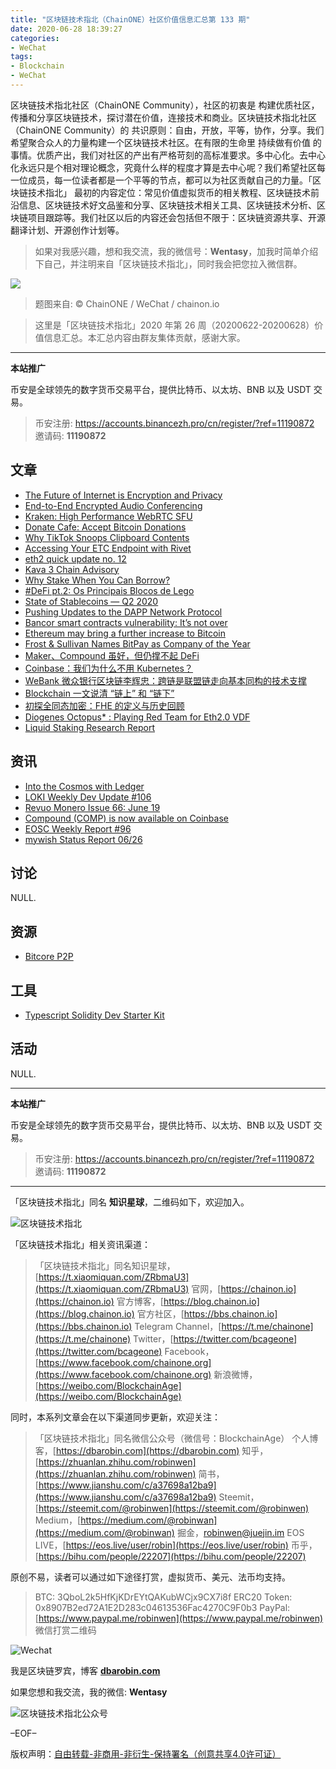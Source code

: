 ```yaml
---
title: "区块链技术指北（ChainONE）社区价值信息汇总第 133 期"
date: 2020-06-28 18:39:27
categories:
- WeChat
tags:
- Blockchain
- WeChat
---
```

区块链技术指北社区（ChainONE Community），社区的初衷是 构建优质社区，传播和分享区块链技术，探讨潜在价值，连接技术和商业。区块链技术指北社区（ChainONE Community）的 共识原则：自由，开放，平等，协作，分享。我们希望聚合众人的力量构建一个区块链技术社区。在有限的生命里 持续做有价值 的事情。优质产出，我们对社区的产出有严格苛刻的高标准要求。多中心化。去中心化永远只是个相对理论概念，究竟什么样的程度才算是去中心呢？我们希望社区每一位成员，每一位读者都是一个平等的节点，都可以为社区贡献自己的力量。「区块链技术指北」 最初的内容定位：常见价值虚拟货币的相关教程、区块链技术前沿信息、区块链技术好文品鉴和分享、区块链技术相关工具、区块链技术分析、区块链项目跟踪等。我们社区以后的内容还会包括但不限于：区块链资源共享、开源翻译计划、开源创作计划等。
<!-- more -->

> 如果对我感兴趣，想和我交流，我的微信号：**Wentasy**，加我时简单介绍下自己，并注明来自「区块链技术指北」，同时我会把您拉入微信群。

![](https://cdn.dbarobin.com/EFxCQjC.png)

> 题图来自: © ChainONE / WeChat / chainon.io

> 这里是「区块链技术指北」2020 年第 26 周（20200622-20200628）价值信息汇总。本汇总内容由群友集体贡献，感谢大家。

***

**本站推广**

币安是全球领先的数字货币交易平台，提供比特币、以太坊、BNB 以及 USDT 交易。

> 币安注册: https://accounts.binancezh.pro/cn/register/?ref=11190872
> 邀请码: **11190872**

## 文章

* [The Future of Internet is Encryption and Privacy](https://bbs.chainon.io/d/5895)
* [End-to-End Encrypted Audio Conferencing](https://bbs.chainon.io/d/5896)
* [Kraken: High Performance WebRTC SFU](https://bbs.chainon.io/d/5897)
* [Donate Cafe: Accept Bitcoin Donations](https://bbs.chainon.io/d/5898)
* [Why TikTok Snoops Clipboard Contents](https://bbs.chainon.io/d/5899)
* [Accessing Your ETC Endpoint with Rivet](https://bbs.chainon.io/d/5900)
* [eth2 quick update no. 12](https://bbs.chainon.io/d/5901)
* [Kava 3 Chain Advisory](https://bbs.chainon.io/d/5902)
* [Why Stake When You Can Borrow?](https://bbs.chainon.io/d/5905)
* [#DeFi pt.2: Os Principais Blocos de Lego](https://bbs.chainon.io/d/5909)
* [State of Stablecoins — Q2 2020](https://bbs.chainon.io/d/5910)
* [Pushing Updates to the DAPP Network Protocol](https://bbs.chainon.io/d/5911)
* [Bancor smart contracts vulnerability: It’s not over](https://bbs.chainon.io/d/5913)
* [Ethereum may bring a further increase to Bitcoin](https://bbs.chainon.io/d/5914)
* [Frost & Sullivan Names BitPay as Company of the Year](https://bbs.chainon.io/d/5915)
* [Maker、Compound 虽好，但仍撑不起 DeFi](https://bbs.chainon.io/d/5916)
* [Coinbase：我们为什么不用 Kubernetes？](https://bbs.chainon.io/d/5917)
* [WeBank 微众银行区块链李辉忠：跨链是联盟链走向基本同构的技术支撑](https://bbs.chainon.io/d/5918)
* [Blockchain 一文说清 “链上” 和 “链下”](https://bbs.chainon.io/d/5921)
* [初探全同态加密：FHE 的定义与历史回顾](https://bbs.chainon.io/d/5922)
* [Diogenes Octopus* : Playing Red Team for Eth2.0 VDF](https://bbs.chainon.io/d/5923)
* [Liquid Staking Research Report](https://bbs.chainon.io/d/5924)

## 资讯

* [Into the Cosmos with Ledger](https://bbs.chainon.io/d/5903)
* [LOKI Weekly Dev Update #106](https://bbs.chainon.io/d/5904)
* [Revuo Monero Issue 66: June 19](https://bbs.chainon.io/d/5906)
* [Compound (COMP) is now available on Coinbase](https://bbs.chainon.io/d/5907)
* [EOSC Weekly Report #96](https://bbs.chainon.io/d/5908)
* [mywish Status Report 06/26](https://bbs.chainon.io/d/5912)

## 讨论

NULL.

## 资源

* [Bitcore P2P](https://bbs.chainon.io/d/5920)

## 工具

* [Typescript Solidity Dev Starter Kit](https://bbs.chainon.io/d/5919)

## 活动

NULL.

***

**本站推广**

币安是全球领先的数字货币交易平台，提供比特币、以太坊、BNB 以及 USDT 交易。

> 币安注册: https://accounts.binancezh.pro/cn/register/?ref=11190872
> 邀请码: **11190872**

***

「区块链技术指北」同名 **知识星球**，二维码如下，欢迎加入。

![区块链技术指北](https://cdn.dbarobin.com/3YzonTR.png)

「区块链技术指北」相关资讯渠道：

> 「区块链技术指北」同名知识星球，[https://t.xiaomiquan.com/ZRbmaU3](https://t.xiaomiquan.com/ZRbmaU3)
> 官网，[https://chainon.io](https://chainon.io)
> 官方博客，[https://blog.chainon.io](https://blog.chainon.io)
> 官方社区，[https://bbs.chainon.io](https://bbs.chainon.io)
> Telegram Channel，[https://t.me/chainone](https://t.me/chainone)
> Twitter，[https://twitter.com/bcageone](https://twitter.com/bcageone)
> Facebook，[https://www.facebook.com/chainone.org](https://www.facebook.com/chainone.org)
> 新浪微博，[https://weibo.com/BlockchainAge](https://weibo.com/BlockchainAge)

同时，本系列文章会在以下渠道同步更新，欢迎关注：

> 「区块链技术指北」同名微信公众号（微信号：BlockchainAge）
> 个人博客，[https://dbarobin.com](https://dbarobin.com)
> 知乎，[https://zhuanlan.zhihu.com/robinwen](https://zhuanlan.zhihu.com/robinwen)
> 简书，[https://www.jianshu.com/c/a37698a12ba9](https://www.jianshu.com/c/a37698a12ba9)
> Steemit，[https://steemit.com/@robinwen](https://steemit.com/@robinwen)
> Medium，[https://medium.com/@robinwan](https://medium.com/@robinwan)
> 掘金，[robinwen@juejin.im](https://juejin.im/user/5673ccae60b2260ee435f89a/posts)
> EOS LIVE，[https://eos.live/user/robin](https://eos.live/user/robin)
> 币乎，[https://bihu.com/people/22207](https://bihu.com/people/22207)

原创不易，读者可以通过如下途径打赏，虚拟货币、美元、法币均支持。

> BTC: 3QboL2k5HfKjKDrEYtQAKubWCjx9CX7i8f
> ERC20 Token: 0x8907B2ed72A1E2D283c04613536Fac4270C9F0b3
> PayPal: [https://www.paypal.me/robinwen](https://www.paypal.me/robinwen)
> 微信打赏二维码

![Wechat](https://cdn.dbarobin.com/SzoNl5b.jpg)

我是区块链罗宾，博客 **[dbarobin.com](https://dbarobin.com/)**

如果您想和我交流，我的微信: **Wentasy**

![区块链技术指北公众号](https://cdn.dbarobin.com/w0wignb.png)

–EOF–

版权声明：[自由转载-非商用-非衍生-保持署名（创意共享4.0许可证）](http://creativecommons.org/licenses/by-nc-nd/4.0/deed.zh)